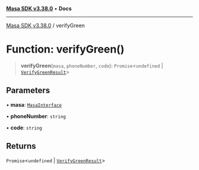 [**Masa SDK v3.38.0**](../README.md) • **Docs**

***

[Masa SDK v3.38.0](../globals.md) / verifyGreen

# Function: verifyGreen()

> **verifyGreen**(`masa`, `phoneNumber`, `code`): `Promise`\<`undefined` \| [`VerifyGreenResult`](../interfaces/VerifyGreenResult.md)\>

## Parameters

• **masa**: [`MasaInterface`](../interfaces/MasaInterface.md)

• **phoneNumber**: `string`

• **code**: `string`

## Returns

`Promise`\<`undefined` \| [`VerifyGreenResult`](../interfaces/VerifyGreenResult.md)\>
